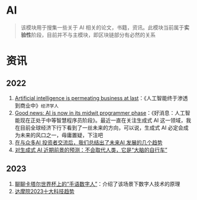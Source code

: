 # AI

> 该模块用于搜集一些关于 AI 相关的论文，书籍，资讯。此模块当前属于**实验性**阶段，目前并不与主模块，即区块链部分有必然的关系

# 资讯

## 2022

1. [Artificial intelligence is permeating business at last](https://www.economist.com/business/2022/12/06/artificial-intelligence-is-permeating-business-at-last?itm_source=parsely-api)：《人工智能终于渗透到商业中》```经济学人```
2. [Good news: AI is now in its midwit programmer phase](https://www.jonstokes.com/p/good-news-ai-is-now-in-its-midwit)：《好消息：人工智能现在正处于中等智慧程序员阶段》。最近一直在关注生成式 AI 这一领域，我在目前全球经济下行下看到了一丝未来的方向，可以说，生成式 AI 必定会成为未来的风口之一，毋庸置疑，下注吧
3. [在与众多AI 投资者交流后，我们总结出了未来AI 发展的几个趋势](https://www.8btc.com/article/6791376)
4. [对生成式 AI 近期前景的预测：不会取代人类，它是“大脑的自行车”](https://www.8btc.com/article/6791396)

## 2023

1. [聊聊卡塔尔世界杯上的“手语数字人”](https://mp.weixin.qq.com/s?__biz=Mzg4MDE3OTA5NA==&mid=2247567406&idx=1&sn=eaf8167af4b411fa29b3f21944860c77&chksm=cf7aaad7f80d23c109cb54d75cafb1e373a33639c45a7011e213a12cfe157db3212a17750312&scene=126&sessionid=1673057811#rd)：介绍了该场景下数字人技术的原理
2. [达摩院2023十大科技趋势](https://mp.weixin.qq.com/s?__biz=Mzg4MDE3OTA5NA==&mid=2247567826&idx=1&sn=e6213e92da418b966b0b66972402f83d&chksm=cf7aab2bf80d223dcd6b90f28335e35dd21bd90481f2db58c5322a0cfeb5cc41a6df3a76e699&scene=126&sessionid=1673665709#rd)
